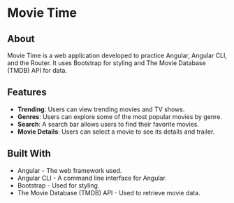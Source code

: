 # Movie Time

## About

Movie Time is a web application developed to practice Angular, Angular CLI, and the Router. It uses Bootstrap for styling and The Movie Database (TMDB) API for data.

## Features

- **Trending**: Users can view trending movies and TV shows.
- **Genres**: Users can explore some of the most popular movies by genre.
- **Search**: A search bar allows users to find their favorite movies.
- **Movie Details**: Users can select a movie to see its details and trailer.


## Built With

- Angular - The web framework used.
- Angular CLI - A command line interface for Angular.
- Bootstrap - Used for styling.
- The Movie Database (TMDB) API - Used to retrieve movie data.



